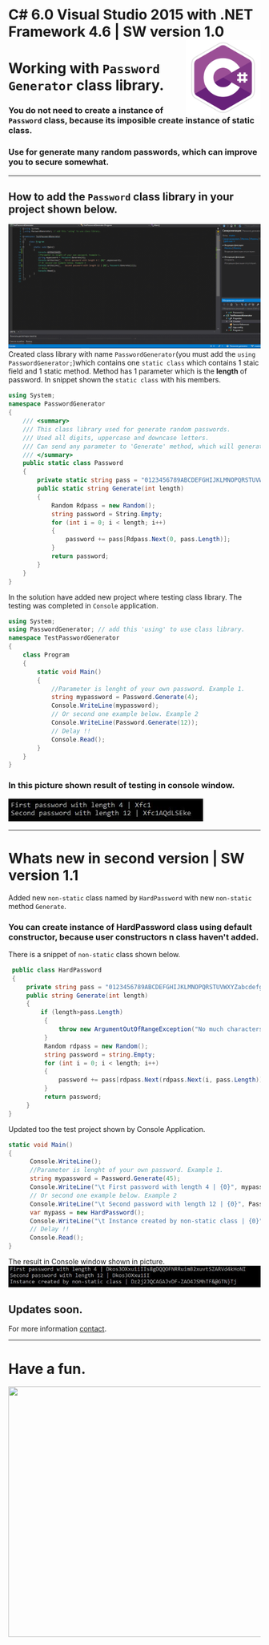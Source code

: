 # C# 6.0 Visual Studio 2015 with .NET Framework 4.6 | SW version 1.0 <img src="https://github.com/narekye/Password_generator/blob/master/C%23pic.png" align="right" width="150px" height="150px" /> 

# Working with `Password Generator` class library.
### You do not need to create a instance of `Password` class, because its imposible create instance of static class.
### Use for generate many random passwords, which can improve you to secure somewhat.
___
## How to add the `Password` class library in your project shown below.
![How to add the class library](https://github.com/narekye/Password_generator/blob/master/GIF.gif)
Created class library with name `PasswordGenerator`(you must add the `using PasswordGenerator;`)which contains one `static class` which contains 1 staic field and 1 static method.
Method has 1 parameter which is the **length** of password.
In snippet shown the `static class` with his members.
```C#
using System;
namespace PasswordGenerator
{
    /// <summary>
    /// This class library used for generate random passwords. 
    /// Used all digits, uppercase and downcase letters.
    /// Can send any parameter to 'Generate' method, which will generate password with sended count length.
    /// </summary>
    public static class Password
    {
        private static string pass = "0123456789ABCDEFGHIJKLMNOPQRSTUVWXYZabcdefghijklmnopqrstuvwxyz";
        public static string Generate(int length)
        {
            Random Rdpass = new Random();
            string password = String.Empty;
            for (int i = 0; i < length; i++)
            {
                password += pass[Rdpass.Next(0, pass.Length)];
            }
            return password;
        }
    }
}
```
In the solution have added new project where testing class library. The testing was completed in `Console` application.
```C#
using System;
using PasswordGenerator; // add this 'using' to use class library.
namespace TestPasswordGenerator
{
    class Program
    {
        static void Main()
        {
            //Parameter is lenght of your own password. Example 1.
            string mypassword = Password.Generate(4);
            Console.WriteLine(mypassword);
            // Or second one example below. Example 2
            Console.WriteLine(Password.Generate(12));
            // Delay !!
            Console.Read();
        }
    }
}
```
### In this picture shown result of testing in console window.
![Result](https://github.com/narekye/Password_generator/blob/master/passwordsnippet.JPG)
___
# Whats new in second version | SW version 1.1
Added new `non-static` class named by `HardPassword` with new `non-static` method `Generate`.
### You can create instance of HardPassword class using default constructor, because user constructors n class haven't added.
There is a snippet of `non-static` class shown below.
```C#
 public class HardPassword
 {
     private string pass = "0123456789ABCDEFGHIJKLMNOPQRSTUVWXYZabcdefghijklmnopqrstuvwxyz~!@#$%^&*()-_=+|}{}:;',./";
     public string Generate(int length)
     {
         if (length>pass.Length)
          {
              throw new ArgumentOutOfRangeException("No much characters");
          }
          Random rdpass = new Random();
          string password = string.Empty;
          for (int i = 0; i < length; i++)
          {
              password += pass[rdpass.Next(rdpass.Next(i, pass.Length))];
          }
          return password; 
     }
}
```
Updated too the test project shown by Console Application.
```C#
static void Main()
{
      Console.WriteLine();
      //Parameter is lenght of your own password. Example 1.
      string mypassword = Password.Generate(45);
      Console.WriteLine("\t First password with length 4 | {0}", mypassword);
      // Or second one example below. Example 2
      Console.WriteLine("\t Second password with length 12 | {0}", Password.Generate(12));
      var mypass = new HardPassword();
      Console.WriteLine("\t Instance created by non-static class | {0}" ,mypass.Generate(34));
      // Delay !!
      Console.Read();
}
```
The result in Console window shown in picture.
![result](https://github.com/narekye/Password_generator/blob/master/my.JPG)
## Updates soon.
For more information [contact](https://github.com/narekye).
___
# Have a fun.

<img src="https://github.com/narekye/Password_generator/blob/master/giphy.gif" align="left" width="900px" height="500px" /> 
